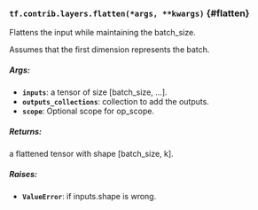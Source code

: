 ### `tf.contrib.layers.flatten(*args, **kwargs)` {#flatten}

Flattens the input while maintaining the batch_size.

  Assumes that the first dimension represents the batch.

##### Args:


*  <b>`inputs`</b>: a tensor of size [batch_size, ...].
*  <b>`outputs_collections`</b>: collection to add the outputs.
*  <b>`scope`</b>: Optional scope for op_scope.

##### Returns:

  a flattened tensor with shape [batch_size, k].

##### Raises:


*  <b>`ValueError`</b>: if inputs.shape is wrong.

